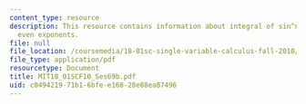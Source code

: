 ```yaml
---
content_type: resource
description: This resource contains information about integral of sin^n(x) cos^m(x),
  even exponents.
file: null
file_location: /coursemedia/18-01sc-single-variable-calculus-fall-2010/c049421971b16bfee16828e88ea87496_MIT18_01SCF10_Ses69b.pdf
file_type: application/pdf
resourcetype: Document
title: MIT18_01SCF10_Ses69b.pdf
uid: c0494219-71b1-6bfe-e168-28e88ea87496
---
```

